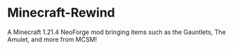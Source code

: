 # Minecraft-Rewind
A Minecraft 1.21.4 NeoForge mod bringing items such as the Gauntlets, The Amulet, and more from MCSM!
